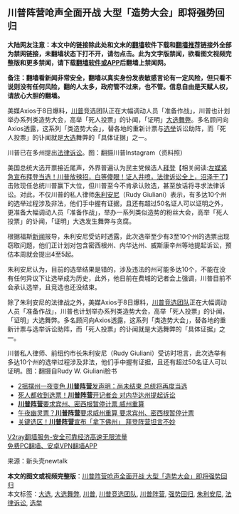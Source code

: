 <h2>川普阵营呛声全面开战 大型「造势大会」即将强势回归</h2> <p class="notice"><b>大陆网友注意：本文中的链接除此处和文末的<a href="https://github.com/bannedbook/fanqiang" >翻墙</a>软件下载和<a href="https://github.com/killgcd/justmysocks/blob/master/README.md">翻墙推荐</a>链接外全部为禁网链接，未翻墙状态下打不开，请勿点击。此为文字版禁闻，欲看图文视频完整版和更多禁闻，请下载<a href="https://github.com/bannedbook/fanqiang">翻墙软件或APP</a>后翻墙上禁闻网。</p><p>备注：翻墙看新闻非常安全，翻墙以真实身份发表敏感言论有一定风险，但只看不说则没有任何风险，翻的人太多，政府管不过来，也不管。信息自由是天赋人权，请放心大胆的翻墙。</b></p>  <div class="entry"> <p id="summary">美媒Axios于8日爆料，<a href="https://www.bannedbook.org/bnews/tag/%e5%b7%9d%e6%99%ae/" class="st_tag internal_tag" rel="tag" title="标签 川普 下的日志">川普</a>竞选团队正在大幅调动人员「准备作战」，川普也计划举办系列类造势大会，高举「死人投票」的讣闻，「证明」<a href="https://www.bannedbook.org/bnews/tag/%E5%A4%A7%E9%80%89%E8%88%9E%E5%BC%8A/" class="st_tag internal_tag" rel="tag" title="标签 大选舞弊 下的日志">大选舞弊</a>。多名顾问向Axios透露，这系列「类造势大会」，替各地的重新计票与<a href="https://www.bannedbook.org/bnews/tag/%e9%80%89%e4%b8%be/" class="st_tag internal_tag" rel="tag" title="标签 选举 下的日志">选举</a>诉讼助阵，而「死人投票」的讣闻就是<a href="https://www.bannedbook.org/bnews/tag/%e5%a4%a7%e9%80%89/" class="st_tag internal_tag" rel="tag" title="标签 大选 下的日志">大选</a>舞弊的「具体证据」之一。</p> <p id="conimg"></p> <p>川普已在多州提出<a href="https://www.bannedbook.org/bnews/tag/%E6%B3%95%E5%BE%8B%E8%AF%89%E8%AE%BC/" class="st_tag internal_tag" rel="tag" title="标签 法律诉讼 下的日志">法律诉讼</a>。图：翻摄川普Instagram（资料照）</p>  <p>美国总统大选开票接近尾声，外界普遍认为民主党候选人<span class='wp_keywordlink'><a href="https://www.bannedbook.org/bnews/comments/20201018/1415809.html" title="“硬盘门”再爆：拿中共华信10％股的“大人物”正是拜登" target="_blank">拜登</a></span>【相关阅读:<a href='https://www.bannedbook.org/bnews/bannedvideo/20201108/1427782.html' target='_blank'>左媒紧急宣布拜登当选！川普放辣招，白等傻眼！证人井喷，法律诉讼全上，沼泽干了</a>】击败现任总统川普赢下大位，但川普至今不肯承认败选，甚至放话将寻求法律诉讼。对此，不仅川普的私人律师<a href="https://www.bannedbook.org/bnews/tag/%e6%9c%b1%e5%88%a9%e5%ae%89%e5%b0%bc/" class="st_tag internal_tag" rel="tag" title="标签 朱利安尼 下的日志">朱利安尼</a>（Rudy Giuliani）表示，有多达10个州的选举过程涉及非法，他们手中握有证据，且还有超过50名证人可以证明之外，更准备大幅调动人员「准备作战」，举办一系列类似造势的粉丝大会，高举「死人投票」的讣闻，「证明」大选发生舞弊与贪腐。</p> <p>根据福斯<span class='wp_keywordlink_affiliate'><a href="https://www.bannedbook.org/" title="新闻">新闻</a></span>报导，朱利安尼受访时透露，此次选举至少有3至10个州的选票出现窃取问题，他们正计划对包含密西根州、内华达州、威斯康辛州等地提起诉讼，预估本周就会提出4至5起。</p> <p>朱利安尼认为，目前的选举结果是错的，涉及违法的州可能多达10个，不能在没有任何异议下让选举成为历史，此外，他日前在费城的记者会上强调，川普目前不会承认选举，且竞选也还没结束。</p>  <p>除了朱利安尼的法律战之外，美媒Axios于8日爆料，<a href="https://www.bannedbook.org/bnews/tag/%E5%B7%9D%E6%99%AE%E7%AB%9E%E9%80%89%E5%9B%A2%E9%98%9F/" class="st_tag internal_tag" rel="tag" title="标签 川普竞选团队 下的日志">川普竞选团队</a>正在大幅调动人员「准备作战」，川普也计划举办系列类造势大会，高举「死人投票」的讣闻，「证明」大选舞弊。多名顾问向Axios透露，这系列「类造势大会」，替各地的重新计票与选举诉讼助阵，而「死人投票」的讣闻就是大选舞弊的「具体证据」之一。</p> <p></p> <p>川普私人律师、前纽约市长朱利安尼（Rudy Giuliani）受访时坦言，此次选举有多达10个州的选举过程涉及非法，他们手中握有证据，且还有超过50名证人可以证明。图：翻摄自Rudy W. Giuliani脸书</p>  <ul class='op-related-articles' title='相关阅读'> <li><a href='https://www.bannedbook.org/bnews/topimagenews/20201107/1427050.html' target='_blank'>2摇摆州一夜变色 <b>川普阵营</b>发声明：尚未结束 总统将再度当选</a></li> <li><a href='https://www.bannedbook.org/bnews/cnnews/20201106/1426523.html' target='_blank'>死人都收到选票！<b>川普阵营</b>开记者会 对内华达州提起诉讼</a></li> <li><a href='https://www.bannedbook.org/bnews/taiwannews/20201105/1426371.html' target='_blank'><b>川普阵营</b>要求宾州、密西根暂停计票 威州重算</a></li> <li><a href='https://www.bannedbook.org/bnews/bannedvideo/20201105/1426021.html' target='_blank'>午夜幽灵票？<b>川普阵营</b>要求威州重算 要求宾州、密西根暂停计票</a></li> <li><a href='https://www.bannedbook.org/bnews/cnnews/20201104/1425574.html' target='_blank'>关键选区！<b>川普阵营</b>宣布「拿下佛州」 拜登阵营坦言不妙</a></li> </ul> <p class="texttj"> <a href="https://www.bannedbook.org/forum23/topic22702.html" target="_blank">V2ray翻墙服务-安全可靠经济高速无限流量</a><br/> <a href="https://github.com/bannedbook/fanqiang/wiki/%E7%A6%81%E9%97%BB%E7%BD%91%E5%AE%89%E5%8D%93%E7%BF%BB%E5%A2%99%E6%96%B0%E9%97%BBAPP" target="_blank">免费PC翻墙、安卓VPN翻墙APP</a></p><p> 来源：新头壳newtalk </p><a name='sharetosocial'></a>       <div><b>本文的图文或视频完整版</b>：<a href='https://www.bannedbook.org/bnews/cnnews/20201110/1428468.html'>川普阵营呛声全面开战 大型「造势大会」即将强势回归</a></div>  </div><!--END ENTRY--> <div class="postfooter"> <div>本文标签：<a href="https://www.bannedbook.org/bnews/tag/%e5%a4%a7%e9%80%89/" rel="tag">大选</a>, <a href="https://www.bannedbook.org/bnews/tag/%E5%A4%A7%E9%80%89%E8%88%9E%E5%BC%8A/" rel="tag">大选舞弊</a>, <a href="https://www.bannedbook.org/bnews/tag/%e5%b7%9d%e6%99%ae/" rel="tag">川普</a>, <a href="https://www.bannedbook.org/bnews/tag/%E5%B7%9D%E6%99%AE%E7%AB%9E%E9%80%89%E5%9B%A2%E9%98%9F/" rel="tag">川普竞选团队</a>, <a href="https://www.bannedbook.org/bnews/tag/%e5%b7%9d%e6%99%ae%e9%98%b5%e8%90%a5/" rel="tag">川普阵营</a>, <a href="https://www.bannedbook.org/bnews/tag/%E5%BC%BA%E5%8A%BF%E5%9B%9E%E5%BD%92/" rel="tag">强势回归</a>, <a href="https://www.bannedbook.org/bnews/tag/%e6%9c%b1%e5%88%a9%e5%ae%89%e5%b0%bc/" rel="tag">朱利安尼</a>, <a href="https://www.bannedbook.org/bnews/tag/%E6%B3%95%E5%BE%8B%E8%AF%89%E8%AE%BC/" rel="tag">法律诉讼</a>, <a href="https://www.bannedbook.org/bnews/tag/%e9%80%89%e4%b8%be/" rel="tag">选举</a></div>  </div><!--END POSTFOOTER--> 